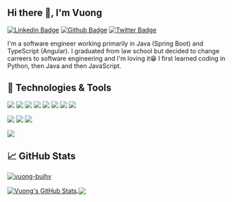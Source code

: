 <!-- 
[![Header](https://raw.githubusercontent.com/
vuong-buihv/
vuong-buihv/master/readme_header.png "Header")](https://github.com/vuong-buihv)
 -->

## Hi there 👋, I'm Vuong

[![Linkedin Badge](https://img.shields.io/badge/-buihv-0072b1?style=flat&logo=Linkedin&logoColor=white&link=https://www.linkedin.com/in/buihv/)](https://www.linkedin.com/in/buihv/) [![Github Badge](https://img.shields.io/badge/-vuong--buihv-grey?style=flat&logo=github&logoColor=white&link=https://github.com/vuong-buihv/)](https://www.github.com/vuong-buihv/) [![Twitter Badge](https://img.shields.io/badge/-vuong__rocks-00acee?style=flat&logo=twitter&logoColor=white&link=https://twitter.com/vuong_rocks/)](https://www.twitter.com/vuong_rocks/)

I'm a software engineer working primarily in Java (Spring Boot) and TypeScript (Angular). I graduated from law school but decided to change carreers to software engineering and I'm loving it😁 I first learned coding in Python, then Java and then JavaScript.

<!-- 
## &#x270d; Writing

[link](https://github.com/vuong-buihv)
 -->


## 🔧 Technologies & Tools
[![](https://img.shields.io/badge/Code-Java-informational?style=flat&logo=java&logoColor=white&labelColor=0A8754)](##)
[![](https://img.shields.io/badge/Code-Spring%20Boot-informational?style=flat&logo=spring&logoColor=white&labelColor=0A8754)](##)
[![](https://img.shields.io/badge/Code-TypeScript-informational?style=flat&logo=typescript&logoColor=white&labelColor=0A8754)](##)
[![](https://img.shields.io/badge/Code-JavaScript-informational?style=flat&logo=javascript&logoColor=white&labelColor=0A8754)](##)
[![](https://img.shields.io/badge/Code-Angular-informational?style=flat&logo=angular&logoColor=white&labelColor=0A8754)](##)
[![](https://img.shields.io/badge/Code-Python-informational?style=flat&logo=python&logoColor=white&labelColor=0A8754)](##)
[![](https://img.shields.io/badge/Code-HTML-informational?style=flat&logo=html5&logoColor=white&labelColor=0A8754)](##)
[![](https://img.shields.io/badge/Code-CSS-informational?style=flat&logo=css-wizardry&logoColor=white&labelColor=0A8754)](##)

[![](https://img.shields.io/badge/Tools-Git-informational?style=flat&logo=git&logoColor=white&labelColor=D35400 )](##)
[![](https://img.shields.io/badge/Tools-PostgreSQL-informational?style=flat&logo=postgresql&logoColor=white&labelColor=D35400 )](##)
[![](https://img.shields.io/badge/Tools-Docker-informational?style=flat&logo=docker&logoColor=white&labelColor=D35400 )](##)

[![](https://img.shields.io/badge/Editor-IntelliJ_IDEA-informational?style=flat&logo=intellij-idea&logoColor=white&labelColor=0F40C3)](##)


## &#x1f4c8; GitHub Stats
<p>
 <a href=##>
  <img src=https://komarev.com/ghpvc/?username=vuong-buihv alt=vuong-buihv />
 </a>
</p>
<a href=##>
  <img align="center" src="https://github-readme-stats.vercel.app/api?username=vuong-buihv&show_icons=true&line_height=40&count_private=true" alt="Vuong's GitHub Stats" />
</a>
<a href=##>
  <img align="center" src="https://github-readme-stats.vercel.app/api/top-langs/?username=vuong-buihv&hide=tex" />
</a>


<!-- links to social media icons -->

<!-- icons with padding -->

[1.1]: http://i.imgur.com/tXSoThF.png (twitter icon with padding)
[2.1]: http://i.imgur.com/0o48UoR.png (github icon with padding)

<!-- icons without padding -->

[1.2]: http://i.imgur.com/wWzX9uB.png (twitter icon without padding)
[2.2]: http://i.imgur.com/9I6NRUm.png (github icon without padding)
[3.2]: https://raw.githubusercontent.com/vuong-buihv/vuong-buihv/main/linkedin-3-16.png (LinkedIn icon without padding)


<!-- links to your social media accounts -->

[3]: https://www.linkedin.com/in/buihv
